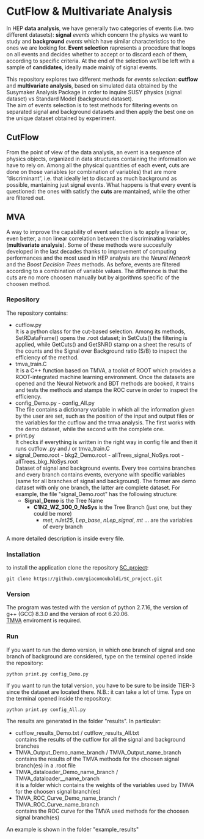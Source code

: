 # CutFlow & Multivariate Analysis

In HEP **data analysis**, we have generally two categories of events (i.e. two different datasets): **signal** *events* which concern the physics we want to study and **background** *events* which have similar characteristics to the ones we are looking for.
**Event selection** rapresents a procedure that loops on all events and decides whether to accept or to discard each of them, according to specific criteria. At the end of the selection we’ll be left with a sample of **candidates**, ideally made mainly of signal events.

This repository explores two different methods for *events selection*: **cutflow** and **multivariate analysis**, based on simulated data obtained by the Susymaker Analysis Package in order to inquire SUSY physics (signal dataset) vs Standard Model (background dataset).  
The aim of events selection is to test methods for filtering events on separated signal and background datasets and then apply the best one on the unique dataset obtained by experiment.


## CutFlow
From the point of view of the data analysis, an event is a sequence of physics objects, organized in data structures containing the information we have to rely on.
Among all the physical quantities of each event, cuts are done on those variables (or combination of variables) that are more ”discriminant”, i.e. that ideally let to discard as much background as possible, mantaining just signal events.
What happens is that every event is questioned: the ones with satisfy the **cuts** are mantained, while the other are filtered out.

## MVA
A way to improve the capability of event selection is to apply a linear or, even better, a non linear correlation between the discriminating variables (**multivariate analysis**). Some of these methods were succesfully developed in the last decades thanks to improvement of computing performances and the most used in HEP analysis are the *Neural Network* and the *Boost Decision Trees* methods. As before, events are filtered according to a combination of variable values. The difference is that the cuts are no more choosen manually but by algorithms specific of the choosen method.


### Repository
The repository contains:
- cutflow.py  
It is a  python class for the cut-based selection. Among its methods, SetRDataFrame() opens the .root dataset; in SetCuts() the filtering is applied, while GetCuts() and GetSNR() stamp on a sheet the results of the counts and the Signal over Background ratio (S/B) to inspect the efficiency of the method. 
- tmva_train.C  
It is a C++ function based on TMVA, a toolkit of ROOT which provides a ROOT-integrated machine learning
environment. Once the datasets are opened and the Neural Network and BDT methods are booked, it trains and tests the methods and stamps the ROC curve in order to inspect the efficiency. 
- config_Demo.py - config_All.py  
The file contains a dictionary variable in which all the information given by the user are set, such as the position of the input and output files or the variables for the cutflow and the tmva analysis.
The first works with the demo dataset, while the second with the complete one.
- print.py  
It checks if everything is written in the right way in config file and then it runs cutflow .py and / or tmva_train.C
- signal_Demo.root - bkg2_Demo.root - allTrees_signal_NoSys.root - allTrees_bkg_NoSys.root  
Dataset of signal and background events. Every tree contains branches and every branch contains events, everyone with specific variables (same for all branches of signal and background). The former are demo dataset with only one branch, the latter are complete dataset. 
For example, the file "signal_Demo.root" has the following structure:
   * **Signal_Demo** is the Tree Name
     * **C1N2_WZ_300_0_NoSys** is the Tree Branch (just one, but they could be more)
       * *met*, *nJet25*, *Lep_base*, *nLep_signal*, *mt* ... are the variables of every branch



A more detailed description is inside every file.

### Installation
to install the application clone the repository [SC_project](https://github.com/giacomoubaldi/SC_project.git):

```
git clone https://github.com/giacomoubaldi/SC_project.git
```

### Version
The program was tested with the version of python 2.7.16, the version of g++ (GCC) 8.3.0 and the version of root 6.20.06.  
[TMVA](https://root.cern/manual/tmva/) enviroment is required.



### Run
If you want to run the demo version, in which one branch of signal and one branch of background are considered, type on the terminal opened inside the repository:

```
python print.py config_Demo.py
```



If you want to run the total version, you have to be sure to be inside TIER-3 since the dataset are located there. N.B.: it can take a lot of time.
Type on the terminal opened inside the repository:

```
python print.py config_All.py
```
The results are generated in the folder "results". In particular:
- cutflow_results_Demo.txt / cutflow_results_All.txt  
contains the results of the cutflow for all the signal and background branches
- TMVA_Output_Demo_name_branch / TMVA_Output_name_branch  
contains the results of the TMVA methods for the choosen signal branch(es) in a .root file
- TMVA_dataloader_Demo_name_branch / TMVA_dataloader__name_branch  
it is a folder which contains the weights of the variables used by TMVA for the choosen signal branch(es)
- TMVA_ROC_Curve_Demo_name_branch / TMVA_ROC_Curve_name_branch  
contains the ROC curve for the TMVA used methods for the choosen signal branch(es)

An example is shown in the folder "example_results"
